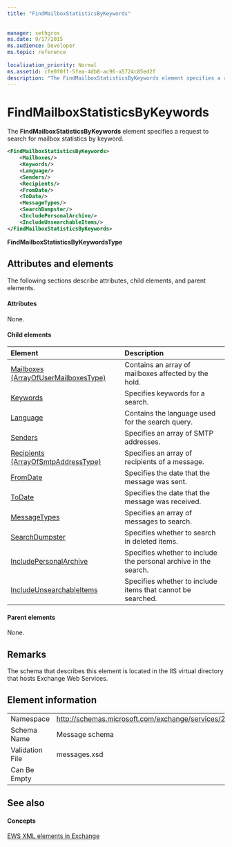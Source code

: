 ```yaml
---
title: "FindMailboxStatisticsByKeywords"
 
 
manager: sethgros
ms.date: 9/17/2015
ms.audience: Developer
ms.topic: reference
 
localization_priority: Normal
ms.assetid: cfe0f0ff-5fea-4db8-ac96-a5724c85ed2f
description: "The FindMailboxStatisticsByKeywords element specifies a request to search for mailbox statistics by keyword."
---
```


# FindMailboxStatisticsByKeywords

The **FindMailboxStatisticsByKeywords** element specifies a request to search for mailbox statistics by keyword. 
  
```XML
<FindMailboxStatisticsByKeywords>
    <Mailboxes/>
    <Keywords/>
    <Language/>
    <Senders/>
    <Recipients/>
    <FromDate/>
    <ToDate/>
    <MessageTypes/>
    <SearchDumpster/>
    <IncludePersonalArchive/>
    <IncludeUnsearchableItems/>
</FindMailboxStatisticsByKeywords>
```

 **FindMailboxStatisticsByKeywordsType**
## Attributes and elements

The following sections describe attributes, child elements, and parent elements.
  
#### Attributes

None.
  
#### Child elements

|**Element**|**Description**|
|:-----|:-----|
|[Mailboxes (ArrayOfUserMailboxesType)](mailboxes-arrayofusermailboxestype.md) <br/> |Contains an array of mailboxes affected by the hold.  <br/> |
|[Keywords](keywords-ex15websvcsotherref.md) <br/> |Specifies keywords for a search.  <br/> |
|[Language](language.md) <br/> |Contains the language used for the search query.  <br/> |
|[Senders](senders.md) <br/> |Specifies an array of SMTP addresses.  <br/> |
|[Recipients (ArrayOfSmtpAddressType)](recipients-arrayofsmtpaddresstype.md) <br/> |Specifies an array of recipients of a message.  <br/> |
|[FromDate](fromdate.md) <br/> |Specifies the date that the message was sent.  <br/> |
|[ToDate](todate.md) <br/> |Specifies the date that the message was received.  <br/> |
|[MessageTypes](messagetypes.md) <br/> |Specifies an array of messages to search.  <br/> |
|[SearchDumpster](searchdumpster.md) <br/> |Specifies whether to search in deleted items.  <br/> |
|[IncludePersonalArchive](includepersonalarchive.md) <br/> |Specifies whether to include the personal archive in the search.  <br/> |
|[IncludeUnsearchableItems](includeunsearchableitems.md) <br/> |Specifies whether to include items that cannot be searched.  <br/> |
   
#### Parent elements

None.
  
## Remarks

The schema that describes this element is located in the IIS virtual directory that hosts Exchange Web Services.
  
## Element information

|||
|:-----|:-----|
|Namespace  <br/> |http://schemas.microsoft.com/exchange/services/2006/messages  <br/> |
|Schema Name  <br/> |Message schema  <br/> |
|Validation File  <br/> |messages.xsd  <br/> |
|Can Be Empty  <br/> ||
   
## See also

#### Concepts

[EWS XML elements in Exchange](ews-xml-elements-in-exchange.md)

